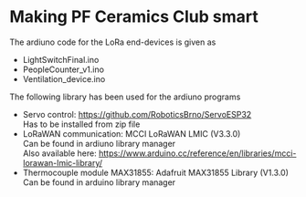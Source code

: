 # Making PF Ceramics Club smart


The ardiuno code for the LoRa end-devices is given as
- LightSwitchFinal.ino
- PeopleCounter_v1.ino
- Ventilation_device.ino

The following library has been used for the ardiuno programs
- Servo control: https://github.com/RoboticsBrno/ServoESP32  
  Has to be installed from zip file
- LoRaWAN communication: MCCI LoRaWAN LMIC (V3.3.0)  
	Can be found in ardiuno library manager  
	Also available here: https://www.arduino.cc/reference/en/libraries/mcci-lorawan-lmic-library/
- Thermocouple module MAX31855: Adafruit MAX31855 Library (V1.3.0)  
	Can be found in arduino library manager
	
